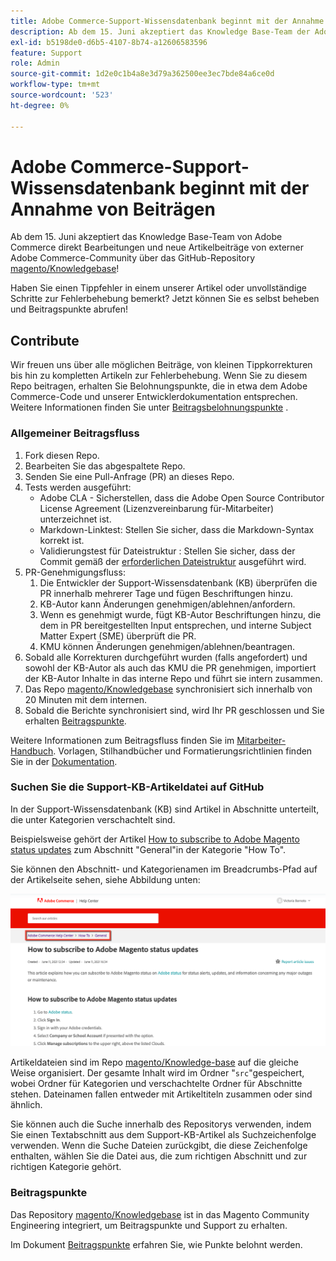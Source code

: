 ```yaml
---
title: Adobe Commerce-Support-Wissensdatenbank beginnt mit der Annahme von Beiträgen
description: Ab dem 15. Juni akzeptiert das Knowledge Base-Team der Adobe Commerce-Support direkte Bearbeitungen und neue Artikelbeiträge von externer Adobe Commerce-Community über das [magento/Knowledgebase](https://github.com/magento/knowledge-base) GitHub-Repository!
exl-id: b5198de0-d6b5-4107-8b74-a12606583596
feature: Support
role: Admin
source-git-commit: 1d2e0c1b4a8e3d79a362500ee3ec7bde84a6ce0d
workflow-type: tm+mt
source-wordcount: '523'
ht-degree: 0%

---
```


# Adobe Commerce-Support-Wissensdatenbank beginnt mit der Annahme von Beiträgen

Ab dem 15. Juni akzeptiert das Knowledge Base-Team von Adobe Commerce direkt Bearbeitungen und neue Artikelbeiträge von externer Adobe Commerce-Community über das GitHub-Repository [magento/Knowledgebase](https://github.com/magento/knowledge-base)!

Haben Sie einen Tippfehler in einem unserer Artikel oder unvollständige Schritte zur Fehlerbehebung bemerkt?
Jetzt können Sie es selbst beheben und Beitragspunkte abrufen!

## Contribute

Wir freuen uns über alle möglichen Beiträge, von kleinen Tippkorrekturen bis hin zu kompletten Artikeln zur Fehlerbehebung. Wenn Sie zu diesem Repo beitragen, erhalten Sie Belohnungspunkte, die in etwa dem Adobe Commerce-Code und unserer Entwicklerdokumentation entsprechen. Weitere Informationen finden Sie unter [Beitragsbelohnungspunkte](https://github.com/magento/knowledge-base/blob/main/docs/contribution-points.md) .

### Allgemeiner Beitragsfluss

1. Fork diesen Repo.
1. Bearbeiten Sie das abgespaltete Repo.
1. Senden Sie eine Pull-Anfrage (PR) an dieses Repo.
1. Tests werden ausgeführt:
   * Adobe CLA - Sicherstellen, dass die Adobe Open Source Contributor License Agreement (Lizenzvereinbarung für-Mitarbeiter) unterzeichnet ist.
   * Markdown-Linktest: Stellen Sie sicher, dass die Markdown-Syntax korrekt ist.
   * Validierungstest für Dateistruktur : Stellen Sie sicher, dass der Commit gemäß der [erforderlichen Dateistruktur](https://github.com/magento/knowledge-base/blob/main/.github/CONTRIBUTING.md#file_structure) ausgeführt wird.
1. PR-Genehmigungsfluss:
   1. Die Entwickler der Support-Wissensdatenbank (KB) überprüfen die PR innerhalb mehrerer Tage und fügen Beschriftungen hinzu.
   1. KB-Autor kann Änderungen genehmigen/ablehnen/anfordern.
   1. Wenn es genehmigt wurde, fügt KB-Autor Beschriftungen hinzu, die dem in PR bereitgestellten Input entsprechen, und interne Subject Matter Expert (SME) überprüft die PR.
   1. KMU können Änderungen genehmigen/ablehnen/beantragen.
1. Sobald alle Korrekturen durchgeführt wurden (falls angefordert) und sowohl der KB-Autor als auch das KMU die PR genehmigen, importiert der KB-Autor Inhalte in das interne Repo und führt sie intern zusammen.
1. Das Repo [magento/Knowledgebase](https://github.com/magento/knowledge-base) synchronisiert sich innerhalb von 20 Minuten mit dem internen.
1. Sobald die Berichte synchronisiert sind, wird Ihr PR geschlossen und Sie erhalten [Beitragspunkte](#contribution-points).

Weitere Informationen zum Beitragsfluss finden Sie im [Mitarbeiter-Handbuch](https://github.com/magento/knowledge-base/blob/main/.github/CONTRIBUTING.md).
Vorlagen, Stilhandbücher und Formatierungsrichtlinien finden Sie in der [Dokumentation](https://github.com/magento/knowledge-base/tree/main/docs).

### Suchen Sie die Support-KB-Artikeldatei auf GitHub

In der Support-Wissensdatenbank (KB) sind Artikel in Abschnitte unterteilt, die unter Kategorien verschachtelt sind.

Beispielsweise gehört der Artikel [How to subscribe to Adobe Magento status updates](/help/how-to/general/how-to-subscribe-to-adobe-magento-status-updates.md) zum Abschnitt &quot;General&quot;in der Kategorie &quot;How To&quot;.

Sie können den Abschnitt- und Kategorienamen im Breadcrumbs-Pfad auf der Artikelseite sehen, siehe Abbildung unten:

![Kategorie und Abschnitt-Breadcrumbs](assets/breadcrumbs.png)

Artikeldateien sind im Repo [magento/Knowledge-base](https://github.com/magento/knowledge-base) auf die gleiche Weise organisiert.
Der gesamte Inhalt wird im Ordner &quot;`src`&quot;gespeichert, wobei Ordner für Kategorien und verschachtelte Ordner für Abschnitte stehen. Dateinamen fallen entweder mit Artikeltiteln zusammen oder sind ähnlich.

Sie können auch die Suche innerhalb des Repositorys verwenden, indem Sie einen Textabschnitt aus dem Support-KB-Artikel als Suchzeichenfolge verwenden. Wenn die Suche Dateien zurückgibt, die diese Zeichenfolge enthalten, wählen Sie die Datei aus, die zum richtigen Abschnitt und zur richtigen Kategorie gehört.

### Beitragspunkte

Das Repository [magento/Knowledgebase](https://github.com/magento/knowledge-base) ist in das Magento Community Engineering integriert, um Beitragspunkte und Support zu erhalten.

Im Dokument [Beitragspunkte](https://github.com/magento/knowledge-base/blob/main/docs/contribution-points.md) erfahren Sie, wie Punkte belohnt werden.
